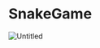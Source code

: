 # SnakeGame
![Untitled](https://github.com/Reda-AG7/SnakeGame/assets/62580207/2794eead-defa-49c8-83e7-d05109b5e859)
